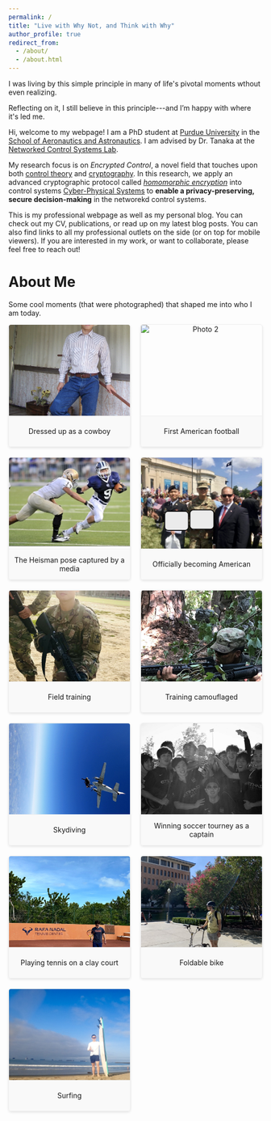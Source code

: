 ```yaml
---
permalink: /
title: "Live with Why Not, and Think with Why"
author_profile: true
redirect_from: 
  - /about/
  - /about.html
---
```


I was living by this simple principle in many of life's pivotal moments wthout even realizing.

Reflecting on it, I still believe in this principle---and I’m happy with where it's led me.

Hi, welcome to my webpage! I am a PhD student at [Purdue University](https://www.purdue.edu/) in the [School of Aeronautics and Astronautics](https://engineering.purdue.edu/AAE). I am advised by Dr. Tanaka at the [Networked Control Systems Lab](https://networked-control-systems-lab.github.io/).

My research focus is on <em>Encrypted Control</em>, a novel field that touches upon both [control theory](https://en.wikipedia.org/wiki/Control_theory) and [cryptography](https://en.wikipedia.org/wiki/Cryptography). In this research, we apply an advanced cryptographic protocol called <em>[homomorphic encryption](https://en.wikipedia.org/wiki/Homomorphic_encryption)</em> into control systems [Cyber-Physical Systems](https://www.nsf.gov/funding/opportunities/cps-cyber-physical-systems) to **enable a privacy-preserving, secure decision-making** in the networekd control systems.

This is my professional webpage as well as my personal blog.
You can check out my CV, publications, or read up on my latest blog posts.
You can also find links to all my professional outlets on the side (or on top for mobile viewers).
If you are interested in my work, or want to collaborate, please feel free to reach out!

About Me
======
Some cool moments (that were photographed) that shaped me into who I am today.

<!-- Lightbox & Gallery Styles -->
<style>
  /* Grid layout for thumbnails */
  .gallery-grid {
    display: grid;
    grid-template-columns: repeat(auto-fill, minmax(220px, 1fr));
    gap: 20px;
    margin-bottom: 30px;
  }
  
  /* Thumbnail container */
  .gallery-item {
    margin: 0;
    text-align: center;
    display: flex;
    flex-direction: column;
    cursor: pointer;
    position: relative;
    border: 1px solid #eee;
    border-radius: 5px;
    overflow: hidden;
    box-shadow: 0 2px 5px rgba(0,0,0,0.1);
    transition: transform 0.2s, box-shadow 0.2s;
  }
  
  .gallery-item:hover {
    transform: translateY(-3px);
    box-shadow: 0 5px 15px rgba(0,0,0,0.1);
  }
  
  /* Thumbnail image container */
  .thumbnail-container {
    height: 180px;
    display: flex;
    align-items: center;
    justify-content: center;
    overflow: hidden;
  }
  
  /* Thumbnail image */
  .thumbnail {
    width: 100%;
    height: 100%;
    object-fit: cover;
    transition: transform 0.3s;
  }
  
  .thumbnail:hover {
    transform: scale(1.05);
  }
  
  /* Caption for thumbnails */
  .thumbnail-caption {
    font-size: 14px;
    padding: 10px;
    min-height: 40px;
    display: flex;
    align-items: center;
    justify-content: center;
    background-color: #f9f9f9;
    border-top: 1px solid #eee;
  }
  
  /* Lightbox overlay */
  .lightbox {
    display: none;
    position: fixed;
    top: 0;
    left: 0;
    width: 100%;
    height: 100%;
    background-color: rgba(0, 0, 0, 0.9);
    z-index: 1000;
    justify-content: center;
    align-items: center;
    flex-direction: column;
  }
  
  /* Lightbox content container */
  .lightbox-content {
    max-width: 90%;
    max-height: 80%;
    text-align: center;
  }
  
  /* Lightbox image */
  .lightbox-image {
    max-width: 100%;
    max-height: 80vh;
    object-fit: contain;
    border-radius: 5px;
  }
  
  /* Lightbox caption */
  .lightbox-caption {
    color: white;
    font-size: 18px;
    padding: 15px;
    max-width: 800px;
    margin-top: 15px;
    background-color: rgba(0, 0, 0, 0.5);
    border-radius: 5px;
  }
  
  /* Close button */
  .close-button {
    position: absolute;
    top: 20px;
    right: 30px;
    font-size: 30px;
    color: white;
    cursor: pointer;
    transition: color 0.2s;
  }
  
  .close-button:hover {
    color: #ccc;
  }
  
  .lightbox-nav {
    display: flex;
    justify-content: space-between;
    width: 100%;
    max-width: 400px;
    margin-top: 20px;
  }
  
  .nav-button {
    background-color: rgba(255, 255, 255, 0.2);
    color: white;
    border: none;
    padding: 10px 20px;
    border-radius: 4px;
    cursor: pointer;
    font-size: 16px;
    transition: background-color 0.2s;
  }
  
  .nav-button:hover {
    background-color: rgba(255, 255, 255, 0.3);
  }
  
  .keyboard-hint {
    color: rgba(255, 255, 255, 0.6);
    font-size: 12px;
    margin-top: 15px;
    text-align: center;
  }
</style>

<!-- Gallery Grid -->
<div class="gallery-grid">
  <figure class="gallery-item" onclick="openLightbox('/images/cowboy.jpeg', 'Dressed up as a cowboy (exchange student days)')">
    <div class="thumbnail-container">
      <img src="/images/cowboy.jpeg" alt="Photo 1" class="thumbnail">
    </div>
    <figcaption class="thumbnail-caption">Dressed up as a cowboy</figcaption>
  </figure>

  <figure class="gallery-item" onclick="openLightbox('/images/football_torney.jpg', 'First American football experience')">
    <div class="thumbnail-container">
      <img src="/images/football_torney.jpg" alt="Photo 2" class="thumbnail">
    </div>
    <figcaption class="thumbnail-caption">First American football</figcaption>
  </figure>
  
  <figure class="gallery-item" onclick="openLightbox('/images/hs_football.jpeg', 'A local newspapr photographed me doing the iconic Heisman pose during the game')">
    <div class="thumbnail-container">
      <img src="/images/hs_football.jpeg" alt="Photo 3" class="thumbnail">
    </div>
    <figcaption class="thumbnail-caption">The Heisman pose captured by a media</figcaption>
  </figure>
  
  <figure class="gallery-item" onclick="openLightbox('/images/natural_independence.jpeg', 'The Oath of Allegiance on the Independence day')">
    <div class="thumbnail-container">
      <img src="/images/natural_independence.jpeg" alt="Photo 4" class="thumbnail">
    </div>
    <figcaption class="thumbnail-caption">Officially becoming American</figcaption>
  </figure>

  <figure class="gallery-item" onclick="openLightbox('/images/train_army.jpeg', 'Weapons training as a solider in the US Army')">
    <div class="thumbnail-container">
      <img src="/images/train_army.jpeg" alt="Photo 5" class="thumbnail">
    </div>
    <figcaption class="thumbnail-caption">Field training</figcaption>
  </figure>

  <figure class="gallery-item" onclick="openLightbox('/images/camo.jpeg', 'Can you find me? Training with a camouflage when I was in the US Army')">
    <div class="thumbnail-container">
      <img src="/images/camo.jpeg" alt="Photo 6" class="thumbnail">
    </div>
    <figcaption class="thumbnail-caption">Training camouflaged</figcaption>
  </figure>

  <figure class="gallery-item" onclick="openLightbox('/images/skydiving.jpeg', 'Jumped from an airplane at 10,000 feet')">
    <div class="thumbnail-container">
      <img src="/images/skydiving.jpeg" alt="Photo 7" class="thumbnail">
    </div>
    <figcaption class="thumbnail-caption">Skydiving</figcaption>
  </figure>

  <figure class="gallery-item" onclick="openLightbox('/images/soccer_torney.jpeg', 'Led my Korean student soccer team to tournament victory as team captain')">
    <div class="thumbnail-container">
      <img src="/images/soccer_torney.jpeg" alt="Photo 9" class="thumbnail">
    </div>
    <figcaption class="thumbnail-caption">Winning soccer tourney as a captain</figcaption>
  </figure>

  <figure class="gallery-item" onclick="openLightbox('/images/tennis_nadal.jpeg', 'Played tennis on a red clay court')">
    <div class="thumbnail-container">
      <img src="/images/tennis_nadal.jpeg" alt="Photo 9" class="thumbnail">
    </div>
    <figcaption class="thumbnail-caption">Playing tennis on a clay court</figcaption>
  </figure>

  <figure class="gallery-item" onclick="openLightbox('/images/biking_on_campus.jpeg', 'The freedom and joy of cycling across campus is a small bit of happiness')">
    <div class="thumbnail-container">
      <img src="/images/biking_on_campus.jpeg" alt="Photo 9" class="thumbnail">
    </div>
    <figcaption class="thumbnail-caption">Foldable bike</figcaption>
  </figure>

  <figure class="gallery-item" onclick="openLightbox('/images/surfing.jpeg', 'Tried surfing for the first time')">
    <div class="thumbnail-container">
      <img src="/images/surfing.jpeg" alt="Photo 8" class="thumbnail">
    </div>
    <figcaption class="thumbnail-caption">Surfing</figcaption>
  </figure>

</div>

<!-- Lightbox Container -->
<div id="lightbox" class="lightbox" onclick="closeLightbox()">
  <span class="close-button">&times;</span>
  <div class="lightbox-content" onclick="event.stopPropagation()">
    <img id="lightbox-image" class="lightbox-image" src="" alt="Enlarged photo">
    <div id="lightbox-caption" class="lightbox-caption"></div>
    <div class="lightbox-nav">
      <button class="nav-button prev-button" onclick="prevImage()">&lt; Previous</button>
      <button class="nav-button next-button" onclick="nextImage()">Next &gt;</button>
    </div>
    <div class="keyboard-hint">You can naviagte through this album.</div>
  </div>
</div>

<!-- JavaScript for Lightbox Functionality -->
<script>
  // Store image data for navigation
  const galleryImages = [
    { src: '/images/cowboy.jpeg', caption: 'Dressed up as a cowboy (exchange student days)' },
    { src: '/images/football_torney.jpg', caption: 'First American football experience' },
    { src: '/images/hs_football.jpeg', caption: 'A local news took a cool picture of me with the Heisman pose' },
    { src: '/images/soccer_torney.jpeg', caption: 'Led my Korean student soccer team to win a local tournament as a captain' },
    { src: '/images/natural_independence.jpeg', caption: 'The Oath of Allegiance on the Independence day' },
    { src: '/images/train_army.jpeg', caption: 'Field training days in the US Army' },
    { src: '/images/camo.jpeg', caption: 'Training with a camouflage in the field' },
    { src: '/images/skydiving.jpeg', caption: 'Jumped from an airplane at 10,000 feet' },
    { src: '/images/tennis_nadal.jpeg', caption: 'Played tennis on a red clay court' },
    { src: '/images/biking_on_campus.jpeg', caption: 'Biking on a campus is a great feeling' },
    { src: '/images/surfing.jpeg', caption: 'Tried surfing for the first time' },
  ];
  
  let currentImageIndex = 0;
  
  // Open lightbox with the clicked image
  function openLightbox(imageSrc, caption) {
    const lightbox = document.getElementById('lightbox');
    const lightboxImage = document.getElementById('lightbox-image');
    const lightboxCaption = document.getElementById('lightbox-caption');
    
    // Find the index of the clicked image
    currentImageIndex = galleryImages.findIndex(img => img.src === imageSrc);
    
    lightboxImage.src = imageSrc;
    lightboxCaption.textContent = caption;
    lightbox.style.display = 'flex';
    
    // Prevent the click from bubbling up and immediately closing
    event.stopPropagation();
  }
  
  // Navigate to previous image
  function prevImage() {
    currentImageIndex = (currentImageIndex - 1 + galleryImages.length) % galleryImages.length;
    updateLightboxImage();
  }
  
  // Navigate to next image
  function nextImage() {
    currentImageIndex = (currentImageIndex + 1) % galleryImages.length;
    updateLightboxImage();
  }
  
  // Update the lightbox with current image
  function updateLightboxImage() {
    const lightboxImage = document.getElementById('lightbox-image');
    const lightboxCaption = document.getElementById('lightbox-caption');
    
    lightboxImage.src = galleryImages[currentImageIndex].src;
    lightboxCaption.textContent = galleryImages[currentImageIndex].caption;
  }
  
  // Close lightbox
  function closeLightbox() {
    document.getElementById('lightbox').style.display = 'none';
  }
  
  // Keyboard navigation
  document.addEventListener('keydown', function(event) {
    const lightbox = document.getElementById('lightbox');
    // Only handle keyboard navigation when lightbox is open
    if (lightbox.style.display === 'flex') {
      switch(event.key) {
        case 'ArrowLeft':
          prevImage();
          event.preventDefault();
          break;
        case 'ArrowRight':
          nextImage();
          event.preventDefault();
          break;
        case 'Escape':
          closeLightbox();
          event.preventDefault();
          break;
      }
    }
  });
</script>